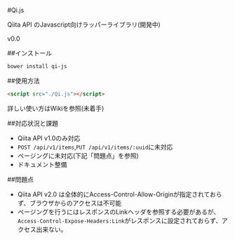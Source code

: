 #Qi.js

Qiita API のJavascript向けラッパーライブラリ(開発中)

v0.0

##インストール

```bash
bower install qi-js
```

##使用方法

```html
<script src="./Qi.js"></script>
```

詳しい使い方はWikiを参照(未着手)

##対応状況と課題

- Qiita API v1.0のみ対応
- `POST /api/v1/items`,`PUT /api/v1/items/:uuid`に未対応
- ページングに未対応(下記「問題点」を参照)
- ドキュメント整備

##問題点

- Qiita API v2.0 は全体的にAccess-Control-Allow-Originが指定されておらず、ブラウザからのアクセスは不可能
- ページングを行うにはレスポンスのLinkヘッダを参照する必要があるが、`Access-Control-Expose-Headers:Link`がレスポンスに設定されておらず、アクセス出来ない。
